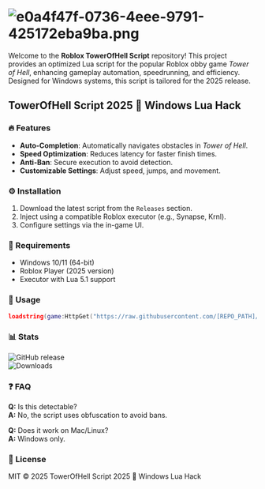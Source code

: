 # ![e0a4f47f-0736-4eee-9791-425172eba9ba.png](https://i.postimg.cc/05LM1bYD/e0a4f47f-0736-4eee-9791-425172eba9ba.png)  

Welcome to the **Roblox TowerOfHell Script** repository! This project provides an optimized Lua script for the popular Roblox obby game *Tower of Hell*, enhancing gameplay automation, speedrunning, and efficiency. Designed for Windows systems, this script is tailored for the 2025 release.  

## TowerOfHell Script 2025 🚀 Windows Lua Hack  

### 🔥 Features  
- **Auto-Completion**: Automatically navigates obstacles in *Tower of Hell*.  
- **Speed Optimization**: Reduces latency for faster finish times.  
- **Anti-Ban**: Secure execution to avoid detection.  
- **Customizable Settings**: Adjust speed, jumps, and movement.  

### ⚙️ Installation  
1. Download the latest script from the `Releases` section.  
2. Inject using a compatible Roblox executor (e.g., Synapse, Krnl).  
3. Configure settings via the in-game UI.  

### 📌 Requirements  
- Windows 10/11 (64-bit)  
- Roblox Player (2025 version)  
- Executor with Lua 5.1 support  

### 📜 Usage  
```lua  
loadstring(game:HttpGet("https://raw.githubusercontent.com/[REPO_PATH]/main/script.lua"))()  
```  

### 📊 Stats  
![GitHub release](https://img.shields.io/github/v/release/[USER]/[REPO]?label=Version)  
![Downloads](https://img.shields.io/github/downloads/[USER]/[REPO]/total?color=blue)  

### ❓ FAQ  
**Q:** Is this detectable?  
**A:** No, the script uses obfuscation to avoid bans.  

**Q:** Does it work on Mac/Linux?  
**A:** Windows only.  

### 📄 License  
MIT © 2025 TowerOfHell Script 2025 🚀 Windows Lua Hack
